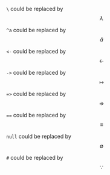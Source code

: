 `\` could be replaced by 
$$ \lambda $$

`^a` could be replaced by 
$$\hat a$$

`<-` could be replaced by
$$\leftarrow$$

`->` could be replaced by
$$\mapsto$$

`=>` could be replaced by
$$\Rightarrow$$

`==` could be replaced by
$$\equiv$$

`null` could be replaced by
$$\emptyset$$

`#` could be replaced by
$$ \because $$